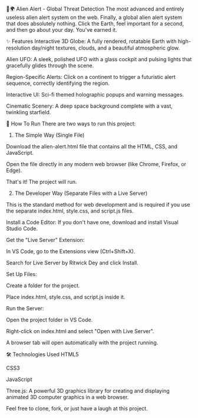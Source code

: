 🚨🌍 Alien Alert - Global Threat Detection
The most advanced and entirely useless alien alert system on the web.
Finally, a global alien alert system that does absolutely nothing. Click the Earth, feel important for a second, and then go about your day. You've earned it.

✨ Features
Interactive 3D Globe: A fully rendered, rotatable Earth with high-resolution day/night textures, clouds, and a beautiful atmospheric glow.

Alien UFO: A sleek, polished UFO with a glass cockpit and pulsing lights that gracefully glides through the scene.

Region-Specific Alerts: Click on a continent to trigger a futuristic alert sequence, correctly identifying the region.

Interactive UI: Sci-fi themed holographic popups and warning messages.

Cinematic Scenery: A deep space background complete with a vast, twinkling starfield.

🚀 How To Run
There are two ways to run this project:

1. The Simple Way (Single File)

Download the alien-alert.html file that contains all the HTML, CSS, and JavaScript.

Open the file directly in any modern web browser (like Chrome, Firefox, or Edge).

That's it! The project will run.

2. The Developer Way (Separate Files with a Live Server)

This is the standard method for web development and is required if you use the separate index.html, style.css, and script.js files.

Install a Code Editor: If you don't have one, download and install Visual Studio Code.

Get the "Live Server" Extension:

In VS Code, go to the Extensions view (Ctrl+Shift+X).

Search for Live Server by Ritwick Dey and click Install.

Set Up Files:

Create a folder for the project.

Place index.html, style.css, and script.js inside it.

Run the Server:

Open the project folder in VS Code.

Right-click on index.html and select "Open with Live Server".

A browser tab will open automatically with the project running.

🛠️ Technologies Used
HTML5

CSS3

JavaScript

Three.js: A powerful 3D graphics library for creating and displaying animated 3D computer graphics in a web browser.

Feel free to clone, fork, or just have a laugh at this project.
